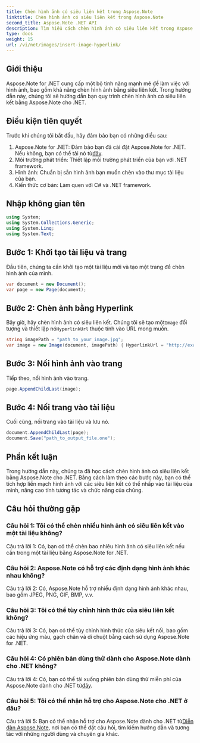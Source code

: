 ```yaml
---
title: Chèn hình ảnh có siêu liên kết trong Aspose.Note
linktitle: Chèn hình ảnh có siêu liên kết trong Aspose.Note
second_title: Aspose.Note .NET API
description: Tìm hiểu cách chèn hình ảnh có siêu liên kết trong Aspose.Note cho .NET một cách dễ dàng. Tăng cường tính tương tác của tài liệu với hình ảnh có thể nhấp vào.
type: docs
weight: 15
url: /vi/net/images/insert-image-hyperlink/
---
```

## Giới thiệu

Aspose.Note for .NET cung cấp một bộ tính năng mạnh mẽ để làm việc với hình ảnh, bao gồm khả năng chèn hình ảnh bằng siêu liên kết. Trong hướng dẫn này, chúng tôi sẽ hướng dẫn bạn quy trình chèn hình ảnh có siêu liên kết bằng Aspose.Note cho .NET.

## Điều kiện tiên quyết

Trước khi chúng tôi bắt đầu, hãy đảm bảo bạn có những điều sau:

1.  Aspose.Note for .NET: Đảm bảo bạn đã cài đặt Aspose.Note for .NET. Nếu không, bạn có thể tải nó từ[đây](https://releases.aspose.com/note/net/).
2. Môi trường phát triển: Thiết lập môi trường phát triển của bạn với .NET framework.
3. Hình ảnh: Chuẩn bị sẵn hình ảnh bạn muốn chèn vào thư mục tài liệu của bạn.
4. Kiến thức cơ bản: Làm quen với C# và .NET framework.

## Nhập không gian tên

```csharp
using System;
using System.Collections.Generic;
using System.Linq;
using System.Text;
```

## Bước 1: Khởi tạo tài liệu và trang

Đầu tiên, chúng ta cần khởi tạo một tài liệu mới và tạo một trang để chèn hình ảnh của mình.

```csharp
var document = new Document();
var page = new Page(document);
```

## Bước 2: Chèn ảnh bằng Hyperlink

 Bây giờ, hãy chèn hình ảnh có siêu liên kết. Chúng tôi sẽ tạo một`Image` đối tượng và thiết lập nó`HyperlinkUrl` thuộc tính vào URL mong muốn.

```csharp
string imagePath = "path_to_your_image.jpg";
var image = new Image(document, imagePath) { HyperlinkUrl = "http://example.com" };
```

## Bước 3: Nối hình ảnh vào trang

Tiếp theo, nối hình ảnh vào trang.

```csharp
page.AppendChildLast(image);
```

## Bước 4: Nối trang vào tài liệu

Cuối cùng, nối trang vào tài liệu và lưu nó.

```csharp
document.AppendChildLast(page);
document.Save("path_to_output_file.one");
```

## Phần kết luận

Trong hướng dẫn này, chúng ta đã học cách chèn hình ảnh có siêu liên kết bằng Aspose.Note cho .NET. Bằng cách làm theo các bước này, bạn có thể tích hợp liền mạch hình ảnh với các siêu liên kết có thể nhấp vào tài liệu của mình, nâng cao tính tương tác và chức năng của chúng.

## Câu hỏi thường gặp

### Câu hỏi 1: Tôi có thể chèn nhiều hình ảnh có siêu liên kết vào một tài liệu không?

Câu trả lời 1: Có, bạn có thể chèn bao nhiêu hình ảnh có siêu liên kết nếu cần trong một tài liệu bằng Aspose.Note for .NET.

### Câu hỏi 2: Aspose.Note có hỗ trợ các định dạng hình ảnh khác nhau không?

Câu trả lời 2: Có, Aspose.Note hỗ trợ nhiều định dạng hình ảnh khác nhau, bao gồm JPEG, PNG, GIF, BMP, v.v.

### Câu hỏi 3: Tôi có thể tùy chỉnh hình thức của siêu liên kết không?

Câu trả lời 3: Có, bạn có thể tùy chỉnh hình thức của siêu kết nối, bao gồm các hiệu ứng màu, gạch chân và di chuột bằng cách sử dụng Aspose.Note for .NET.

### Câu hỏi 4: Có phiên bản dùng thử dành cho Aspose.Note dành cho .NET không?

 Câu trả lời 4: Có, bạn có thể tải xuống phiên bản dùng thử miễn phí của Aspose.Note dành cho .NET từ[đây](https://releases.aspose.com/).

### Câu hỏi 5: Tôi có thể nhận hỗ trợ cho Aspose.Note cho .NET ở đâu?

 Câu trả lời 5: Bạn có thể nhận hỗ trợ cho Aspose.Note dành cho .NET từ[Diễn đàn Aspose.Note](https://forum.aspose.com/c/note/28), nơi bạn có thể đặt câu hỏi, tìm kiếm hướng dẫn và tương tác với những người dùng và chuyên gia khác.